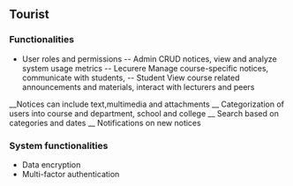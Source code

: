 ## Tourist

### Functionalities
- User roles and permissions
-- Admin CRUD notices, view and analyze system usage metrics
-- Lecurere Manage course-specific notices, communicate with students, 
-- Student View course related announcements and materials, interact with lecturers and peers

__Notices can include text,multimedia and attachments
__ Categorization of users into course and department, school and college
__ Search based on categories and dates
__ Notifications on new notices

### System functionalities
- Data encryption
- Multi-factor authentication
